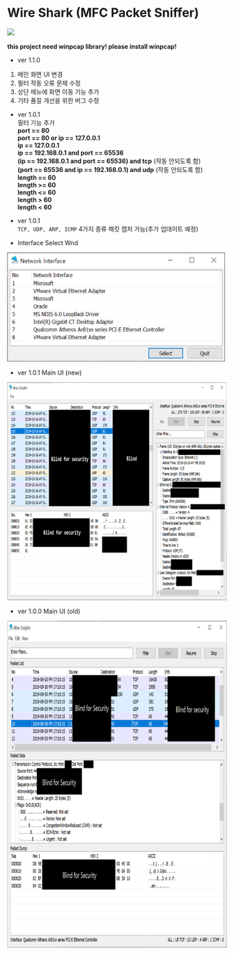 # Wire Shark (MFC Packet Sniffer)


<img src="/Image/Execution.gif">


**this project need winpcap library! please install winpcap!** 

* ver 1.1.0
1. 메인 화면 UI 변경
2. 필터 작동 오류 문제 수정
3. 상단 메뉴에 화면 이동 기능 추가
4. 기타 품질 개선을 위한 버그 수정

* ver 1.0.1  
필터 기능 추가  
**port == 80**  
**port == 80 or ip == 127.0.0.1**  
**ip == 127.0.0.1**  
**ip == 192.168.0.1 and port == 65536**  
**(ip == 192.168.0.1 and port == 65536) and tcp** (작동 안되도록 함)   
**(port == 65536 and ip == 192.168.0.1) and udp**  (작동 안되도록 함)   
**length == 60**  
**length >= 60**  
**length <= 60**  
**length > 60**  
**length < 60**  
	
* ver 1.0.1  
`TCP, UDP, ARP, ICMP`  4가지 종류 패킷 캡처 가능(추가 업데이트 예정)  
	
	
* Interface Select Wnd
<img src="/Image/SelectNetInfWnd.PNG" width="500" height="250">

* ver 1.0.1 Main UI (new)
<img src="/Image/MainWnd2.PNG" width="1000" height="500">

* ver 1.0.0 Main UI (old)
<img src="/Image/MainWnd.PNG" width="900" height="750">

